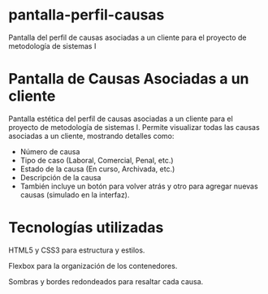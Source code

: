 # pantalla-perfil-causas
Pantalla del perfil de causas asociadas a un cliente para el proyecto de metodología de sistemas I

# Pantalla de Causas Asociadas a un cliente
Pantalla estética del perfil de causas asociadas a un cliente para el proyecto de metodología de sistemas I. Permite visualizar todas las causas asociadas a un cliente, mostrando detalles como:
  - Número de causa
  - Tipo de caso (Laboral, Comercial, Penal, etc.)
  - Estado de la causa (En curso, Archivada, etc.)
  - Descripción de la causa
  - También incluye un botón para volver atrás y otro para agregar nuevas causas (simulado en la interfaz).

# Tecnologías utilizadas

HTML5 y CSS3 para estructura y estilos.

Flexbox para la organización de los contenedores.

Sombras y bordes redondeados para resaltar cada causa.

